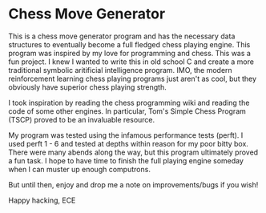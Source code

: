 # Chess Move Generator

This is a chess move generator program and has the necessary data structures to eventually become a full fledged chess playing engine. This program was inspired by my love for programming and chess. This was a fun project. I knew I wanted to write this in old school C and create a more traditional symbolic aritificial intelligence program. IMO, the modern reinforcement learning chess playing programs just aren't as cool, but they obviously have superior chess playing strength.

I took inspiration by reading the chess programming wiki and reading the code of some other engines. In particular, Tom's Simple Chess Program (TSCP) proved to be an invaluable resource.

My program was tested using the infamous performance tests (perft). I used perft 1 - 6 and tested at depths within reason for my poor bitty box. There were many abends along the way, but this program ultimately proved a fun task. I hope to have time to finish the full playing engine someday when I can muster up enough computrons.

But until then, enjoy and drop me a note on improvements/bugs if you wish!

Happy hacking,
ECE
